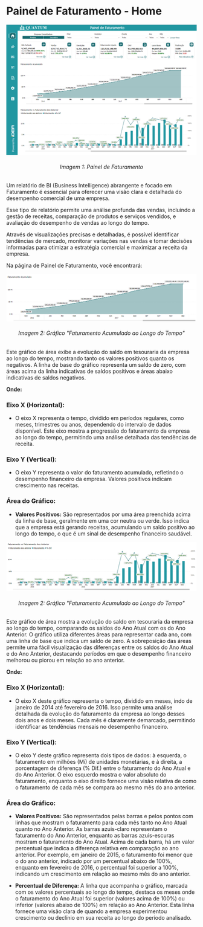 # Painel de Faturamento - Home

!["Painel de Faturamento"](../assets/fat.png)
<h6 align="center">Imagem 1: Painel de Faturamento</h6>

Um relatório de BI (Business Intelligence) abrangente e focado em Faturamento é essencial para oferecer uma visão clara e detalhada do desempenho comercial de uma empresa.

Esse tipo de relatório permite uma análise profunda das vendas, incluindo a gestão de receitas, comparação de produtos e serviços vendidos, e avaliação do desempenho de vendas ao longo do tempo.

Através de visualizações precisas e detalhadas, é possível identificar tendências de mercado, monitorar variações nas vendas e tomar decisões informadas para otimizar a estratégia comercial e maximizar a receita da empresa.

Na página de Painel de Faturamento, você encontrará:

!["Faturamento Acumulado ao Longo do Tempo"](../assets/fat_home_acumulado.png)
<h6 align="center">Imagem 2: Gráfico "Faturamento Acumulado ao Longo do Tempo"</h6>

Este gráfico de área exibe a evolução do saldo em tesouraria da empresa ao longo do tempo, mostrando tanto os valores positivos quanto os negativos. A linha de base do gráfico representa um saldo de zero, com áreas acima da linha indicativas de saldos positivos e áreas abaixo indicativas de saldos negativos.
 
**Onde:**

### Eixo X (Horizontal):
- O eixo X representa o tempo, dividido em períodos regulares, como meses, trimestres ou anos, dependendo do intervalo de dados disponível. Este eixo mostra a progressão do faturamento da empresa ao longo do tempo, permitindo uma análise detalhada das tendências de receita.

### Eixo Y (Vertical):
- O eixo Y representa o valor do faturamento acumulado, refletindo o desempenho financeiro da empresa. Valores positivos indicam crescimento nas receitas.

### Área do Gráfico:
- **Valores Positivos:** São representados por uma área preenchida acima da linha de base, geralmente em uma cor neutra ou verde. Isso indica que a empresa está gerando receitas, acumulando um saldo positivo ao longo do tempo, o que é um sinal de desempenho financeiro saudável.

!["Faturamento Atual vs Ano Anterios"](../assets/fat_home_anoant.png)
<h6 align="center">Imagem 2: Gráfico "Faturamento Acumulado ao Longo do Tempo"</h6>

Este gráfico de área mostra a evolução do saldo em tesouraria da empresa ao longo do tempo, comparando os saldos do Ano Atual com os do Ano Anterior. O gráfico utiliza diferentes áreas para representar cada ano, com uma linha de base que indica um saldo de zero. A sobreposição das áreas permite uma fácil visualização das diferenças entre os saldos do Ano Atual e do Ano Anterior, destacando períodos em que o desempenho financeiro melhorou ou piorou em relação ao ano anterior.

**Onde:**

### Eixo X (Horizontal):
- O eixo X deste gráfico representa o tempo, dividido em meses, indo de janeiro de 2014 até fevereiro de 2016. Isso permite uma análise detalhada da evolução do faturamento da empresa ao longo desses dois anos e dois meses. Cada mês é claramente demarcado, permitindo identificar as tendências mensais no desempenho financeiro.

### Eixo Y (Vertical):
- O eixo Y deste gráfico representa dois tipos de dados: à esquerda, o faturamento em milhões (Mi) de unidades monetárias, e à direita, a porcentagem de diferença (% Dif.) entre o faturamento do Ano Atual e do Ano Anterior. O eixo esquerdo mostra o valor absoluto do faturamento, enquanto o eixo direito fornece uma visão relativa de como o faturamento de cada mês se compara ao mesmo mês do ano anterior.

### Área do Gráfico:
- **Valores Positivos:** São representados pelas barras e pelos pontos com linhas que mostram o faturamento para cada mês tanto no Ano Atual quanto no Ano Anterior. As barras azuis-claro representam o faturamento do Ano Anterior, enquanto as barras azuis-escuras mostram o faturamento do Ano Atual. Acima de cada barra, há um valor percentual que indica a diferença relativa em comparação ao ano anterior. Por exemplo, em janeiro de 2015, o faturamento foi menor que o do ano anterior, indicado por um percentual abaixo de 100%, enquanto em fevereiro de 2016, o percentual foi superior a 100%, indicando um crescimento em relação ao mesmo mês do ano anterior.
  
- **Percentual de Diferença:** A linha que acompanha o gráfico, marcada com os valores percentuais ao longo do tempo, destaca os meses onde o faturamento do Ano Atual foi superior (valores acima de 100%) ou inferior (valores abaixo de 100%) em relação ao Ano Anterior. Esta linha fornece uma visão clara de quando a empresa experimentou crescimento ou declínio em sua receita ao longo do período analisado.
